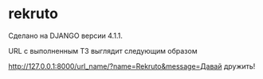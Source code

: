 # rekruto

Сделано на DJANGO версии 4.1.1.

URL с выполненным ТЗ выглядит следующим образом

http://127.0.0.1:8000/url_name/?name=Rekruto&message=Давай дружить!

